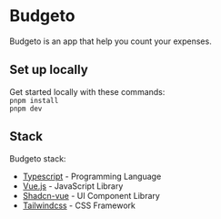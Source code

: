 # Budgeto

Budgeto is an app that help you count your expenses.

## Set up locally
Get started locally with these commands:<br>
`pnpm install`<br>
`pnpm dev`

## Stack
Budgeto stack:
- [Typescript](https://www.typescriptlang.org/) - Programming Language
- [Vue.js](https://vuejs.org/) - JavaScript Library
- [Shadcn-vue](https://www.shadcn-vue.com/) - UI Component Library
- [Tailwindcss](https://tailwindcss.com/) - CSS Framework
